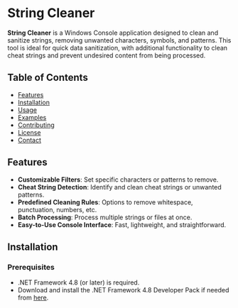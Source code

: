 # String Cleaner

**String Cleaner** is a Windows Console application designed to clean and sanitize strings, removing unwanted characters, symbols, and patterns. This tool is ideal for quick data sanitization, with additional functionality to clean cheat strings and prevent undesired content from being processed.

## Table of Contents

- [Features](#features)
- [Installation](#installation)
- [Usage](#usage)
- [Examples](#examples)
- [Contributing](#contributing)
- [License](#license)
- [Contact](#contact)

## Features

- **Customizable Filters**: Set specific characters or patterns to remove.
- **Cheat String Detection**: Identify and clean cheat strings or unwanted patterns.
- **Predefined Cleaning Rules**: Options to remove whitespace, punctuation, numbers, etc.
- **Batch Processing**: Process multiple strings or files at once.
- **Easy-to-Use Console Interface**: Fast, lightweight, and straightforward.

## Installation

### Prerequisites

- .NET Framework 4.8 (or later) is required.
- Download and install the .NET Framework 4.8 Developer Pack if needed from [here](https://dotnet.microsoft.com/download/dotnet-framework).
